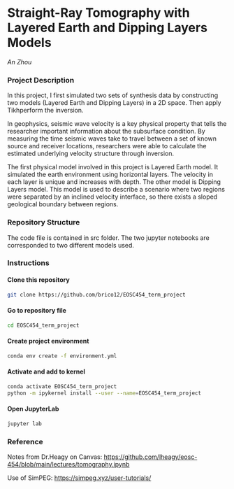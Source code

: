 #  Straight-Ray Tomography with Layered Earth and Dipping Layers Models
_An Zhou_
### Project Description
In this project, I first simulated two sets of synthesis data by constructing two models (Layered Earth and Dipping Layers) in a 2D space. Then apply Tikhperform the inversion. 

In geophysics, seismic wave velocity is a key physical property that tells the researcher important information about the subsurface condition. By measuring the time seismic waves take to travel between a set of known source and receiver locations, researchers were able to calculate the estimated underlying velocity structure through inversion.

The first physical model involved in this project is Layered Earth model. It simulated the earth environment using horizontal layers. The velocity in each layer is unique and increases with depth. The other model is Dipping Layers model. This model is used to describe a scenario where two regions were separated by an inclined velocity interface, so there exists a sloped geological boundary between regions. 


### Repository Structure
The code file is contained in src folder. The two jupyter notebooks are corresponded to two different models used.

### Instructions

#### Clone this repository
```bash
git clone https://github.com/brico12/EOSC454_term_project
```

#### Go to repository file 
```bash
cd EOSC454_term_project
```

#### Create project environment
```bash
conda env create -f environment.yml
```

#### Activate and add to kernel
```bash
conda activate EOSC454_term_project
python -m ipykernel install --user --name=EOSC454_term_project
```

#### Open JupyterLab
```bash
jupyter lab
```

### Reference
Notes from Dr.Heagy on Canvas:
https://github.com/lheagy/eosc-454/blob/main/lectures/tomography.ipynb

Use of SimPEG:
https://simpeg.xyz/user-tutorials/

